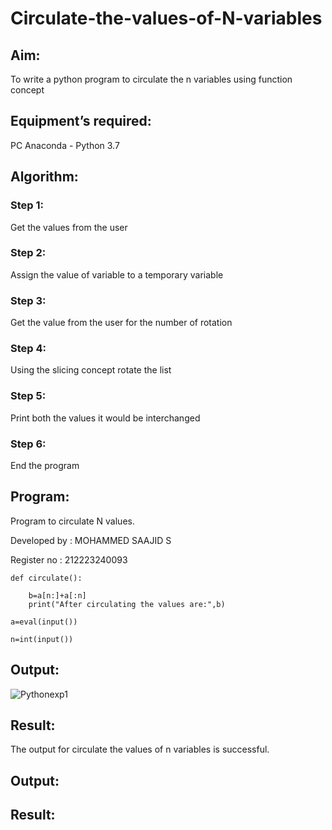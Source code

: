 # Circulate-the-values-of-N-variables
## Aim:
To write a python program to circulate the n variables using function concept
## Equipment’s required:
PC
Anaconda - Python 3.7
## Algorithm: 
### Step 1:

Get the values from the user

### Step 2:

Assign the value of variable to a temporary variable

### Step 3:

Get the value from the user for the number of rotation

### Step 4:

Using the slicing concept rotate the list

### Step 5:

Print both the values it would be interchanged

### Step 6:

End the program


## Program:

Program to circulate N values.

Developed by : MOHAMMED SAAJID S

Register no : 212223240093

~~~
def circulate():

    b=a[n:]+a[:n]
    print("After circulating the values are:",b)

a=eval(input())

n=int(input())
~~~
## Output:

![Pythonexp1](https://github.com/Confusion7/Circulate-the-values-of-N-variables/assets/141727149/ae1c709e-9b6b-4f30-a755-31fef171e07a)


## Result:

The output for circulate the values of n variables is successful.

## Output:

## Result:
